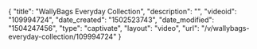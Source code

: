 {
    "title": "WallyBags Everyday Collection",
    "description": "",
    "videoid": "109994724",
    "date_created": "1502523743",
    "date_modified": "1504247456",
    "type": "captivate",
    "layout": "video",
    "url": "\/v\/wallybags-everyday-collection\/109994724"
}